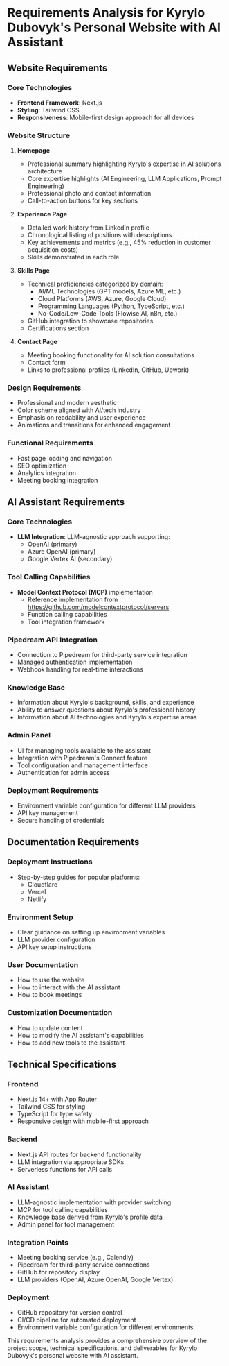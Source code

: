 # Requirements Analysis for Kyrylo Dubovyk's Personal Website with AI Assistant

## Website Requirements

### Core Technologies
- **Frontend Framework**: Next.js
- **Styling**: Tailwind CSS
- **Responsiveness**: Mobile-first design approach for all devices

### Website Structure
1. **Homepage**
   - Professional summary highlighting Kyrylo's expertise in AI solutions architecture
   - Core expertise highlights (AI Engineering, LLM Applications, Prompt Engineering)
   - Professional photo and contact information
   - Call-to-action buttons for key sections

2. **Experience Page**
   - Detailed work history from LinkedIn profile
   - Chronological listing of positions with descriptions
   - Key achievements and metrics (e.g., 45% reduction in customer acquisition costs)
   - Skills demonstrated in each role

3. **Skills Page**
   - Technical proficiencies categorized by domain:
     - AI/ML Technologies (GPT models, Azure ML, etc.)
     - Cloud Platforms (AWS, Azure, Google Cloud)
     - Programming Languages (Python, TypeScript, etc.)
     - No-Code/Low-Code Tools (Flowise AI, n8n, etc.)
   - GitHub integration to showcase repositories
   - Certifications section

4. **Contact Page**
   - Meeting booking functionality for AI solution consultations
   - Contact form
   - Links to professional profiles (LinkedIn, GitHub, Upwork)

### Design Requirements
- Professional and modern aesthetic
- Color scheme aligned with AI/tech industry
- Emphasis on readability and user experience
- Animations and transitions for enhanced engagement

### Functional Requirements
- Fast page loading and navigation
- SEO optimization
- Analytics integration
- Meeting booking integration

## AI Assistant Requirements

### Core Technologies
- **LLM Integration**: LLM-agnostic approach supporting:
  - OpenAI (primary)
  - Azure OpenAI (primary)
  - Google Vertex AI (secondary)

### Tool Calling Capabilities
- **Model Context Protocol (MCP)** implementation
  - Reference implementation from https://github.com/modelcontextprotocol/servers
  - Function calling capabilities
  - Tool integration framework

### Pipedream API Integration
- Connection to Pipedream for third-party service integration
- Managed authentication implementation
- Webhook handling for real-time interactions

### Knowledge Base
- Information about Kyrylo's background, skills, and experience
- Ability to answer questions about Kyrylo's professional history
- Information about AI technologies and Kyrylo's expertise areas

### Admin Panel
- UI for managing tools available to the assistant
- Integration with Pipedream's Connect feature
- Tool configuration and management interface
- Authentication for admin access

### Deployment Requirements
- Environment variable configuration for different LLM providers
- API key management
- Secure handling of credentials

## Documentation Requirements

### Deployment Instructions
- Step-by-step guides for popular platforms:
  - Cloudflare
  - Vercel
  - Netlify

### Environment Setup
- Clear guidance on setting up environment variables
- LLM provider configuration
- API key setup instructions

### User Documentation
- How to use the website
- How to interact with the AI assistant
- How to book meetings

### Customization Documentation
- How to update content
- How to modify the AI assistant's capabilities
- How to add new tools to the assistant

## Technical Specifications

### Frontend
- Next.js 14+ with App Router
- Tailwind CSS for styling
- TypeScript for type safety
- Responsive design with mobile-first approach

### Backend
- Next.js API routes for backend functionality
- LLM integration via appropriate SDKs
- Serverless functions for API calls

### AI Assistant
- LLM-agnostic implementation with provider switching
- MCP for tool calling capabilities
- Knowledge base derived from Kyrylo's profile data
- Admin panel for tool management

### Integration Points
- Meeting booking service (e.g., Calendly)
- Pipedream for third-party service connections
- GitHub for repository display
- LLM providers (OpenAI, Azure OpenAI, Google Vertex)

### Deployment
- GitHub repository for version control
- CI/CD pipeline for automated deployment
- Environment variable configuration for different environments

This requirements analysis provides a comprehensive overview of the project scope, technical specifications, and deliverables for Kyrylo Dubovyk's personal website with AI assistant.
